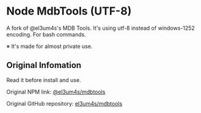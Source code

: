 # Node MdbTools (UTF-8)

A fork of @el3um4s's MDB Tools. 
It's using utf-8 instead of windows-1252 encoding. For bash commands.  

※ It's made for almost private use.    

## Original Infomation  
Read it before install and use.  

Original NPM link: [@el3um4s/mdbtools](https://www.npmjs.com/package/@el3um4s/mdbtools)

Original GitHub repository: [el3um4s/mdbtools](https://github.com/el3um4s/mdbtools)

